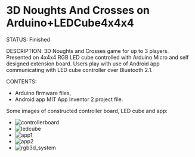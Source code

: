 # 3D Noughts And Crosses on Arduino+LEDCube4x4x4
STATUS: Finished

DESCRIPTION:
3D Noughts and Crosses game for up to 3 players. 
Presented on 4x4x4 RGB LED cube controlled with Arduino Micro and self designed extension board. 
Users play with use of Android app communicating with LED cube controller over Bluetooth 2.1. 

CONTENTS:
 - Arduino firmware files,
 - Android app MIT App Inventor 2 project file.

Some images of constructed controller board, LED cube and app: 
- ![controllerboard](https://user-images.githubusercontent.com/43730948/160214869-a0a5f5eb-0d04-48aa-9ff5-5a2e40e3c3ff.jpg)
- ![ledcube](https://user-images.githubusercontent.com/43730948/160214873-4da97b2e-2d5e-4119-9f47-c1a870f3df76.jpg)
- ![app1](https://user-images.githubusercontent.com/43730948/160214878-c71dcdf1-2943-47ea-8c20-ddb3c2511df2.png)
- ![app2](https://user-images.githubusercontent.com/43730948/160215259-6415e702-27a0-4571-998c-cac66b56dc7c.png)
- ![rgb3d_system](https://user-images.githubusercontent.com/43730948/173565201-96dc5623-3f65-4ee9-93d0-13e5f1e7c692.jpg)
